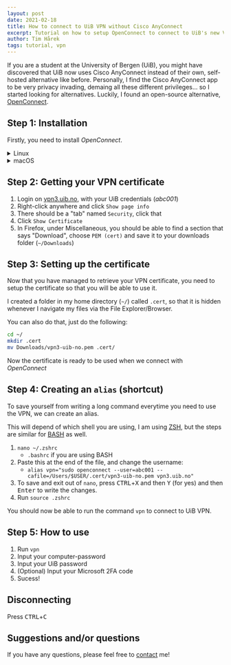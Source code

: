 ```yaml
---
layout: post
date: 2021-02-18 
title: How to connect to UiB VPN without Cisco AnyConnect 
excerpt: Tutorial on how to setup OpenConnect to connect to UiB's new VPN 
author: Tim Hårek
tags: tutorial, vpn
---
```

If you are a student at the University of Bergen (UiB), you might have discovered that UiB now uses Cisco AnyConnect instead of their own, self-hosted alternative like before. Personally, I find the Cisco AnyConnect app to be very privacy invading, demaing all these different privileges... so I started looking for alternatives. Luckily, I found an open-source alternative, [OpenConnect](https://gitlab.com/openconnect/openconnect).

## Step 1: Installation
Firstly, you need to install _OpenConnect_.
<details>
    <summary>Linux</summary>
    <div class="language-plaintext highlighter-rouge"><div class="highlight"><pre class="highlight"><code>sudo apt update
sudo apt install openconnect
</code></pre></div></div>
</details>
<details>
    <summary>macOS</summary>
    <div class="language-plaintext highlighter-rouge"><div class="highlight"><pre class="highlight"><code>brew install openconnect
</code></pre></div></div>
</details>

## Step 2: Getting your VPN certificate
1. Login on [vpn3.uib.no](https://vpn3.uib.no), with your UiB credentials (_abc001_)
2. Right-click anywhere and click `Show page info`
3. There should be a "tab" named `Security`, click that
4. Click `Show Certificate`
5. In Firefox, under Miscellaneous,  you should be able to find a section that says "Download", choose `PEM (cert)` and save it to your downloads folder (`~/Downloads`)

## Step 3: Setting up the certificate
Now that you have managed to retrieve your VPN certificate, you need to setup the certificate so that you will be able to use it.

I created a folder in my home directory (`~/`) called `.cert`, so that it is hidden whenever I navigate my files via the File Explorer/Browser.

You can also do that, just do the following:
```sh
cd ~/
mkdir .cert
mv Downloads/vpn3-uib-no.pem .cert/
```

Now the certificate is ready to be used when we connect with _OpenConnect_

## Step 4: Creating an `alias` (shortcut)
To save yourself from writing a long command everytime you need to use the VPN, we can create an alias.

This will depend of which shell you are using, I am using [ZSH](https://www.zsh.org/), but the steps are similar for [BASH](https://tiswww.case.edu/php/chet/bash/bashtop.html) as well.

1. `nano ~/.zshrc` 
    - `.bashrc` if you are using BASH
2. Paste this at the end of the file, and change the username: 
    - `alias vpn="sudo openconnect --user=abc001 --cafile=/Users/$USER/.cert/vpn3-uib-no.pem vpn3.uib.no"`
3. To save and exit out of `nano`, press <kbd>CTRL</kbd>+<kbd>X</kbd> and then <kbd>Y</kbd> (for yes) and then <kbd>Enter</kbd> to write the changes.
4. Run `source .zshrc`

You should now be able to run the command `vpn` to connect to UiB VPN.

## Step 5: How to use
1. Run `vpn`
2. Input your computer-password
3. Input your UiB password
4. (Optional) Input your Microsoft 2FA code
5. Sucess!

## Disconnecting
Press <kbd>CTRL</kbd>+<kbd>C</kbd>

## Suggestions and/or questions
If you have any questions, please feel free to [contact](/contact) me!
